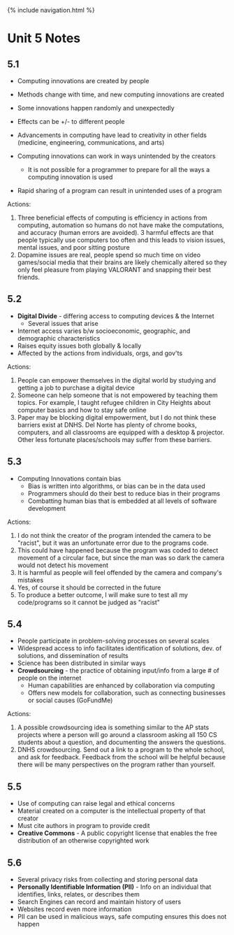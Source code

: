 {% include navigation.html %}

# Unit 5 Notes

## 5.1

* Computing innovations are created by people
* Methods change with time, and new computing innovations are created
* Some innovations happen randomly and unexpectedly
* Effects can be +/- to different people
* Advancements in computing have lead to creativity in other fields (medicine, engineering, communications, and arts)
* Computing innovations can work in ways unintended by the creators

  * It is not possible for a programmer to prepare for all the ways a computing innovation is used
* Rapid sharing of a program can result in unintended uses of a program


Actions:

1. Three beneficial effects of computing is efficiency in actions from computing, automation so humans do not have make the computations, and accuracy (human errors are avoided). 3 harmful effects are that people typically use computers too often and this leads to vision issues, mental issues, and poor sitting posture
2. Dopamine issues are real, people spend so much time on video games/social media that their brains are likely chemically altered so they only feel pleasure from playing VALORANT and snapping their best friends.

## 5.2

* **Digital Divide** - differing access to computing devices & the Internet
  * Several issues that arise
* Internet access varies b/w socioeconomic, geographic, and demographic characteristics
* Raises equity issues both globally & locally
* Affected by the actions from individuals, orgs, and gov'ts

Actions:

1. People can empower themselves in the digital world by studying and getting a job to purchase a digital device
2. Someone can help someone that is not empowered by teaching them topics. For example, I taught refugee children in City Heights about computer basics and how to stay safe online
3. Paper may be blocking digital empowerment, but I do not think these barriers exist at DNHS. Del Norte has plenty of chrome books, computers, and all classrooms are equipped with a desktop & projector. Other less fortunate places/schools may suffer from these barriers.



## 5.3

* Computing Innovations contain bias
  * Bias is written into algorithms, or bias can be in the data used
  * Programmers should do their best to reduce bias in their programs
  * Combatting human bias that is embedded at all levels of software development

Actions:

1. I do not think the creator of the program intended the camera to be "racist", but it was an unfortunate error due to the programs code. 
2. This could have happened because the program was coded to detect movement of a circular face, but since the man was so dark the camera would not detect his movement
3. It is harmful as people will feel offended by the camera and company's mistakes
4. Yes, of course it should be corrected in the future
5. To produce a better outcome, I will make sure to test all my code/programs so it cannot be judged as "racist"

## 5.4

* People participate in problem-solving processes on several scales
* Widespread access to info facilitates identification of solutions, dev. of solutions, and dissemination of results
* Science has been distributed in similar ways
* **Crowdsourcing** - the practice of obtaining input/info from a large # of people on the internet
  * Human capabilities are enhanced by collaboration via computing
  * Offers new models for collaboration, such as connecting businesses or social causes (GoFundMe)

Actions:

1. A possible crowdsourcing idea is something similar to the AP stats  projects where a person will go around a classroom asking all 150 CS students about a question, and documenting the answers the questions.
2. DNHS crowdsourcing. Send out a link to a program to the whole school, and ask for feedback. Feedback from the school will be helpful because there will be many perspectives on the program rather than yourself.



## 5.5

* Use of computing can raise legal and ethical concerns
* Material created on a computer is the intellectual property of that creator
* Must cite authors in program to provide credit
* **Creative Commons** - A public copyright license that enables the free distribution of an otherwise copyrighted work



## 5.6

* Several privacy risks from collecting and storing personal data
* **Personally Identifiable Information (PII)** - Info on an individual that identifies, links, relates, or describes them
* Search Engines can record and maintain history of users
* Websites record even more information
* PII can be used in malicious ways, safe computing ensures this does not happen
